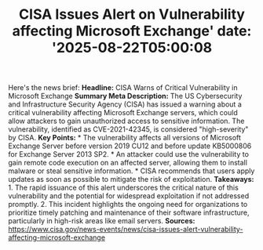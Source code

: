 ﻿---
title: "CISA Issues Alert on Vulnerability affecting Microsoft Exchange'
date: '2025-08-22T05:00:08"
category: "Markets"
summary: ""
slug: "cisa issues alert on vulnerability affecting microsoft excha"
source_urls:
  - "https://www.cisa.gov/news-events/news/cisa-issues-alert-vulnerability-affecting-microsoft-exchange"
seo:
  title: "CISA Issues Alert on Vulnerability affecting Microsoft Exchange | Hash n Hedge'
  description: '"
  keywords: ["news", "markets", "brief"]
---
Here's the news brief:  **Headline:** CISA Warns of Critical Vulnerability in Microsoft Exchange  **Summary Meta Description:** The US Cybersecurity and Infrastructure Security Agency (CISA) has issued a warning about a critical vulnerability affecting Microsoft Exchange servers, which could allow attackers to gain unauthorized access to sensitive information. The vulnerability, identified as CVE-2021-42345, is considered "high-severity" by CISA.  **Key Points:**  * The vulnerability affects all versions of Microsoft Exchange Server before version 2019 CU12 and before update KB5000806 for Exchange Server 2013 SP2. * An attacker could use the vulnerability to gain remote code execution on an affected server, allowing them to install malware or steal sensitive information. * CISA recommends that users apply updates as soon as possible to mitigate the risk of exploitation.  **Takeaways:**  1. The rapid issuance of this alert underscores the critical nature of this vulnerability and the potential for widespread exploitation if not addressed promptly. 2. This incident highlights the ongoing need for organizations to prioritize timely patching and maintenance of their software infrastructure, particularly in high-risk areas like email servers.  **Sources:** https://www.cisa.gov/news-events/news/cisa-issues-alert-vulnerability-affecting-microsoft-exchange 

